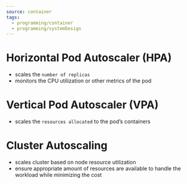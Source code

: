 ```yaml
---
source: container
tags:
  - programming/container
  - programming/systemDesign
---
```


# Horizontal Pod Autoscaler (HPA)

- scales the `number of replicas`
- monitors the CPU utilization or other metrics of the pod

# Vertical Pod Autoscaler (VPA)

- scales the `resources allocated` to the pod’s containers

# Cluster Autoscaling

- scales cluster based on node resource utilization
- ensure appropriate amount of resources are available to handle the workload while minimizing the cost